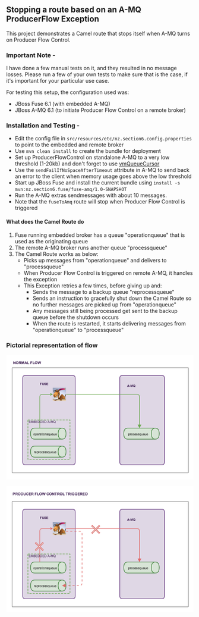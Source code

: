 ## Stopping a route based on an A-MQ ProducerFlow Exception
 This project demonstrates a Camel route that stops itself when A-MQ turns on Producer Flow Control.

### Important Note -
I have done a few manual tests on it, and they resulted in no message losses. Please run a few of your own tests to make sure that is the case, if it's important for your particular use case.

For testing this setup, the configuration used was:

* JBoss Fuse 6.1 (with embedded A-MQ)
* JBoss A-MQ 6.1 (to initiate Producer Flow Control on a remote broker)

### Installation and Testing -

 * Edit the config file in `src/resources/etc/nz.section6.config.properties` to point to the embedded and remote broker
 * Use `mvn clean install` to create the bundle for deployment
 * Set up ProducerFlowControl on standalone A-MQ to a very low threshold (1-20kb) and don't forget to use [vmQueueCursor](http://activemq.apache.org/producer-flow-control.html)
 * Use the `sendFailIfNoSpaceAfterTimeout` attribute in A-MQ to send back an error to the client when memory usage goes above the low threshold
 * Start up JBoss Fuse and install the current bundle using `install -s mvn:nz.section6.fuse/fuse-amq/1.0-SNAPSHOT`
 * Run the A-MQ extras sendmessages with about 10 messages.
 * Note that the `fuseToAmq` route will stop when Producer Flow Control is triggered
 
#### What does the Camel Route do
1. Fuse running embedded broker has a queue "operationqueue" that is used as the originating queue
2. The remote A-MQ broker runs another queue "processqueue"
3. The Camel Route works as below:
    * Picks up messages from "operationqueue" and delivers to "processqueue"
    * When Producer Flow Control is triggered on remote A-MQ, it handles the exception
    * This Exception retries a few times, before giving up and:
        * Sends the message to a backup queue "reprocessqueue"
        * Sends an instruction to gracefully shut down the Camel Route so no further messages are picked up from "operationqueue"
        * Any messages still being processed get sent to the backup queue before the shutdown occurs
        * When the route is restarted, it starts delivering messages from "operationqueue" to "processqueue"

### Pictorial representation of flow
![Normal Flow](src/images/normalflow.png)

![Producer Flow Control Triggered](src/images/producerflowcontroltriggered.png)
